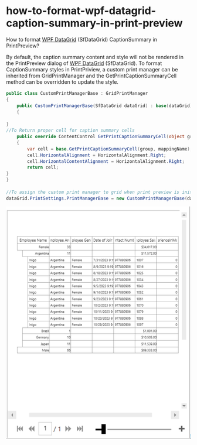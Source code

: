 # how-to-format-wpf-datagrid-caption-summary-in-print-preview
How to format [WPF DataGrid](https://www.syncfusion.com/wpf-ui-controls/datagrid) (SfDataGrid) CaptionSummary in PrintPreview?

By default, the caption summary content and style will not be rendered in the PrintPreview dialog of [WPF DataGrid](https://www.syncfusion.com/wpf-ui-controls/datagrid) (SfDataGrid). To format CaptionSummary styles in PrintPriview, a custom print manager can be inherited from GridPrintManager and the GetPrintCaptionSummaryCell method can be overridden to update the style.

```C#
public class CustomPrintManagerBase : GridPrintManager
{
    public CustomPrintManagerBase(SfDataGrid dataGrid) : base(dataGrid)
    {

}
//To Return proper cell for caption summary cells
    public override ContentControl GetPrintCaptionSummaryCell(object group, string mappingName)
    {
        var cell = base.GetPrintCaptionSummaryCell(group, mappingName);
        cell.HorizontalAlignment = HorizontalAlignment.Right;
        cell.HorizontalContentAlignment = HorizontalAlignment.Right;
        return cell;
}
}

//To assign the custom print manager to grid when print preview is initialized at run time.
dataGrid.PrintSettings.PrintManagerBase = new CustomPrintManagerBase(dataGrid);
```

![CaptionSummary](CaptionSummary.PNG)
